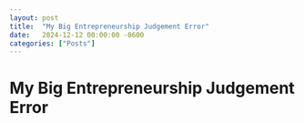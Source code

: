 ```yaml
---
layout: post
title:  "My Big Entrepreneurship Judgement Error"
date:   2024-12-12 00:00:00 -0600
categories: ["Posts"] 
---
```

# My Big Entrepreneurship Judgement Error